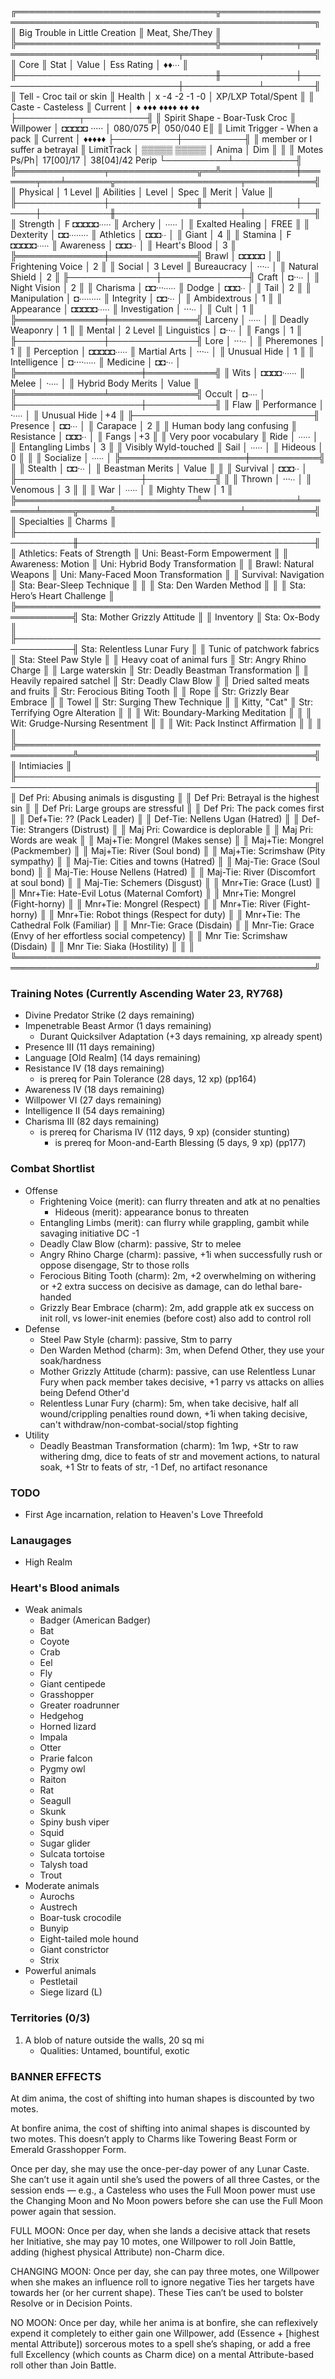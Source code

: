 ╔════════════════════════════════╦═════════════════════════════════════════════════════════════════╗
║ Big Trouble in Little Creation ║ Meat, She/They                                                  ║
╠════════════════════════════════╬════════════╤══════════════════════════════╤════════════╤════════╣
║ Core                           ║ Stat       │ Value                        │ Ess Rating │ ♦♦∙∙∙  ║
╟────────────────────────────────╫────────────┼──────────────────────────────┼────────────┴────────╢
║ Tell - Croc tail or skin       ║ Health     │ x  -4   -2 -1 -0             │ XP/LXP Total/Spent  ║
║ Caste - Casteless              ║   Current  │ ♦ ♦♦♦ ♦♦♦♦ ♦♦ ♦♦             ├──────────┬──────────╢
║ Spirit Shape - Boar-Tusk Croc  ║ Willpower  │ ◘◘◘◘◘ ·····                  │ 080/075 P│ 050/040 E║
║ Limit Trigger - When a pack    ║   Current  │ ♦♦♦♦♦                        ├──────────┼──────────╢
║  member or I suffer a betrayal ║ LimitTrack │ ▒▒▒▒▒ ▒▒▒▒▒                  │ Anima    │ Dim      ║
║                                ║ Motes Ps/Ph│ 17[00]/17 │ 38[04]/42 Perip  └──────────┴──────────╢
╠══════════════╤══════════════╦══╩════════════╪═══════╤═══╧═══════╦════════════════════╤═══════════╣
║ Physical     │ 1 Level      ║ Abilities     │ Level │ Spec      ║ Merit              │ Value     ║
╟──────────────┼──────────────╫───────────────┼───────┼───────────╫────────────────────┼───────────╢
║ Strength     │ F ◘◘◘◘◘∙∙∙∙∙ ║ Archery       │ ∙∙∙∙∙ │           ║ Exalted Healing    │ FREE      ║
║ Dexterity    │   ◘◘∙∙∙∙∙∙∙∙ ║ Athletics     │ ◘◘◘∙∙ │           ║ Giant              │ 4         ║
║ Stamina      │ F ◘◘◘◘◘∙∙∙∙∙ ║ Awareness     │ ◘◘◘∙∙ │           ║ Heart's Blood      │ 3         ║
╠══════════════╪══════════════╣ Brawl         │ ◘◘◘◘◘ │           ║ Frightening Voice  │ 2         ║
║ Social       │ 3 Level      ║ Bureaucracy   │ ···∙∙ │           ║ Natural Shield     │ 2         ║
╟──────────────┼──────────────╢ Craft         │ ◘··∙∙ │           ║ Night Vision       │ 2         ║
║ Charisma     │   ◘◘···∙∙∙∙∙ ║ Dodge         │ ◘◘◘∙∙ │           ║ Tail               │ 2         ║
║ Manipulation │   ◘∙∙∙∙∙∙∙∙∙ ║ Integrity     │ ◘◘·∙∙ │           ║ Ambidextrous       │ 1         ║
║ Appearance   │   ◘◘◘◘◘∙∙∙∙∙ ║ Investigation │ ···∙∙ │           ║ Cult               │ 1         ║
╠══════════════╪══════════════╣ Larceny       │ ∙∙∙∙∙ │           ║ Deadly Weaponry    │ 1         ║
║ Mental       │ 2 Level      ║ Linguistics   │ ◘··∙∙ │           ║ Fangs              │ 1         ║
╟──────────────┼──────────────╢ Lore          │ ···∙∙ │           ║ Pheremones         │ 1         ║
║ Perception   │   ◘◘◘◘◘∙∙∙∙∙ ║ Martial Arts  │ ···∙∙ │           ║ Unusual Hide       │ 1         ║
║ Intelligence │   ◘····∙∙∙∙∙ ║ Medicine      │ ◘◘·∙∙ │           ╠════════════════════╪═══════════╣
║ Wits         │   ◘◘◘◘·∙∙∙∙∙ ║ Melee         │ ·∙∙∙∙ │           ║ Hybrid Body Merits │ Value     ║
╠══════════════╧══════════════╣ Occult        │ ◘∙∙∙∙ │           ╟────────────────────┼───────────╢
║ Flaw                        ║ Performance   │ ·∙∙∙∙ │           ║ Unusual Hide       │+4         ║
╟─────────────────────────────╢ Presence      │ ◘◘∙∙∙ │           ║ Carapace           │ 2         ║
║ Human body lang confusing   ║ Resistance    │ ◘◘◘∙∙ │           ║ Fangs              │+3         ║
║ Very poor vocabulary        ║ Ride          │ ∙∙∙∙∙ │           ║ Entangling Limbs   │ 3         ║
║ Visibly Wyld-touched        ║ Sail          │ ∙∙∙∙∙ │           ║ Hideous            │ 0         ║
║                             ║ Socialize     │ ∙∙∙∙∙ │           ╠════════════════════╪═══════════╣
║                             ║ Stealth       │ ◘◘·∙∙ │           ║ Beastman Merits    │ Value     ║
║                             ║ Survival      │ ◘◘◘∙∙ │           ╟────────────────────┼───────────╢
║                             ║ Thrown        │ ···∙∙ │           ║ Venomous           │ 3         ║
║                             ║ War           │ ∙∙∙∙∙ │           ║ Mighty Thew        │ 1         ║
╠═════════════════════════════╩═══════════════╧═══════╧═════╦═════╩════════════════════╧═══════════╣
║ Specialties                                               ║ Charms                               ║
╟───────────────────────────────────────────────────────────╫──────────────────────────────────────╢
║ Athletics: Feats of Strength                              ║ Uni: Beast-Form Empowerment          ║
║ Awareness: Motion                                         ║ Uni: Hybrid Body Transformation      ║
║ Brawl: Natural Weapons                                    ║ Uni: Many-Faced Moon Transformation  ║
║ Survival: Navigation                                      ║ Sta: Bear-Sleep Technique            ║
║                                                           ║ Sta: Den Warden Method               ║
║                                                           ║ Sta: Hero’s Heart Challenge          ║
╠═══════════════════════════════════════════════════════════╣ Sta: Mother Grizzly Attitude         ║
║ Inventory                                                 ║ Sta: Ox-Body                         ║
╟───────────────────────────────────────────────────────────╢ Sta: Relentless Lunar Fury           ║
║ Tunic of patchwork fabrics                                ║ Sta: Steel Paw Style                 ║
║ Heavy coat of animal furs                                 ║ Str: Angry Rhino Charge              ║
║ Large waterskin                                           ║ Str: Deadly Beastman Transformation  ║
║ Heavily repaired satchel                                  ║ Str: Deadly Claw Blow                ║
║ Dried salted meats and fruits                             ║ Str: Ferocious Biting Tooth          ║
║ Rope                                                      ║ Str: Grizzly Bear Embrace            ║
║ Towel                                                     ║ Str: Surging Thew Technique          ║
║ Kitty, "Cat"                                              ║ Str: Terrifying Ogre Alteration      ║
║                                                           ║ Wit: Boundary-Marking Meditation     ║
║                                                           ║ Wit: Grudge-Nursing Resentment       ║
║                                                           ║ Wit: Pack Instinct Affirmation       ║
║                                                           ║                                      ║
╠═══════════════════════════════════════════════════════════╩══════════════════════════════════════╣
║ Intimiacies                                                                                      ║
╟──────────────────────────────────────────────────────────────────────────────────────────────────╢
║ Def Pri: Abusing animals is disgusting                                                           ║
║ Def Pri: Betrayal is the highest sin                                                             ║
║ Def Pri: Large groups are stressful                                                              ║
║ Def Pri: The pack comes first                                                                    ║
║ Def+Tie: ?? (Pack Leader)                                                                        ║
║ Def-Tie: Nellens Ugan (Hatred)                                                                   ║
║ Def-Tie: Strangers (Distrust)                                                                    ║
║ Maj Pri: Cowardice is deplorable                                                                 ║
║ Maj Pri: Words are weak                                                                          ║
║ Maj+Tie: Mongrel (Makes sense)                                                                   ║
║ Maj+Tie: Mongrel (Packmember)                                                                    ║
║ Maj+Tie: River (Soul bond)                                                                       ║
║ Maj+Tie: Scrimshaw (Pity sympathy)                                                               ║
║ Maj-Tie: Cities and towns (Hatred)                                                               ║
║ Maj-Tie: Grace (Soul bond)                                                                       ║
║ Maj-Tie: House Nellens (Hatred)                                                                  ║
║ Maj-Tie: River (Discomfort at soul bond)                                                         ║
║ Maj-Tie: Schemers (Disgust)                                                                      ║
║ Mnr+Tie: Grace (Lust)                                                                            ║
║ Mnr+Tie: Hate-Evil Lotus (Maternal Comfort)                                                      ║
║ Mnr+Tie: Mongrel (Fight-horny)                                                                   ║
║ Mnr+Tie: Mongrel (Respect)                                                                       ║
║ Mnr+Tie: River (Fight-horny)                                                                     ║
║ Mnr+Tie: Robot things (Respect for duty)                                                         ║
║ Mnr+Tie: The Cathedral Folk (Familiar)                                                           ║
║ Mnr-Tie: Grace (Disdain)                                                                         ║
║ Mnr-Tie: Grace (Envy of her effortless social competency)                                        ║
║ Mnr Tie: Scrimshaw (Disdain)                                                                     ║
║ Mnr Tie: Siaka (Hostility)                                                                       ║
║                                                                                                  ║
╚══════════════════════════════════════════════════════════════════════════════════════════════════╝

### Training Notes (Currently Ascending Water 23, RY768)
- Divine Predator Strike (2 days remaining)
- Impenetrable Beast Armor (1 days remaining)
    - Durant Quicksilver Adaptation (+3 days remaining, xp already spent)
- Presence III (11 days remaining)
- Language [Old Realm] (14 days remaining)
- Resistance IV (18 days remaining)
    - is prereq for Pain Tolerance (28 days, 12 xp) (pp164)
- Awareness IV (18 days remaining)
- Willpower VI (27 days remaining)
- Intelligence II (54 days remaining)
- Charisma III (82 days remaining)
    - is prereq for Charisma IV (112 days, 9 xp) (consider stunting)
        - is prereq for Moon-and-Earth Blessing (5 days, 9 xp) (pp177)

### Combat Shortlist
- Offense
    - Frightening Voice (merit): can flurry threaten and atk at no penalties
        - Hideous (merit): appearance bonus to threaten
    - Entangling Limbs (merit): can flurry while grappling, gambit while savaging initiative DC -1
    - Deadly Claw Blow (charm): passive, Str to melee
    - Angry Rhino Charge (charm): passive, +1i when successfully rush or oppose disengage, Str to those rolls
    - Ferocious Biting Tooth (charm): 2m, +2 overwhelming on withering or +2 extra success on decisive as damage, can do lethal bare-handed
    - Grizzly Bear Embrace (charm): 2m, add grapple atk ex success on init roll, vs lower-init enemies (before cost) also add to control roll
- Defense
    - Steel Paw Style (charm): passive, Stm to parry
    - Den Warden Method (charm): 3m, when Defend Other, they use your soak/hardness
    - Mother Grizzly Attitude (charm): passive, can use Relentless Lunar Fury when pack member takes decisive, +1 parry vs attacks on allies being Defend Other'd
    - Relentless Lunar Fury (charm): 5m, when take decisive, half all wound/crippling penalties round down, +1i when taking decisive, can't withdraw/non-combat-social/stop fighting
- Utility
    - Deadly Beastman Transformation (charm): 1m 1wp, +Str to raw withering dmg, dice to feats of str and movement actions, to natural soak, +1 Str to feats of str, -1 Def, no artifact resonance

### TODO
- First Age incarnation, relation to Heaven's Love Threefold

### Lanaugages
- High Realm

### Heart's Blood animals
- Weak animals
    - Badger (American Badger)
    - Bat
    - Coyote
    - Crab
    - Eel
    - Fly
    - Giant centipede
    - Grasshopper
    - Greater roadrunner
    - Hedgehog
    - Horned lizard
    - Impala
    - Otter
    - Prarie falcon
    - Pygmy owl
    - Raiton
    - Rat
    - Seagull
    - Skunk
    - Spiny bush viper
    - Squid
    - Sugar glider
    - Sulcata tortoise
    - Talysh toad
    - Trout 
- Moderate animals
    - Aurochs
    - Austrech
    - Boar-tusk crocodile
    - Bunyip
    - Eight-tailed mole hound
    - Giant constrictor
    - Strix
- Powerful animals
    - Pestletail
    - Siege lizard (L)

### Territories (0/3)
1. A blob of nature outside the walls, 20 sq mi
    - Qualities: Untamed, bountiful, exotic

### BANNER EFFECTS
At dim anima, the cost of shifting into human shapes is discounted by two motes.

At bonfire anima, the cost of shifting into animal shapes is discounted by two motes. This doesn’t apply to Charms like Towering Beast Form or Emerald Grasshopper Form.

Once per day, she may use the once-per-day power of any Lunar Caste. She can’t use it again until she’s used the powers of all three Castes, or the session ends — e.g., a Casteless who uses the Full Moon power must use the Changing Moon and No Moon powers before she can use the Full Moon power again that session.

FULL MOON: Once per day, when she lands a decisive attack that resets her Initiative, she may pay 10 motes, one Willpower to roll Join Battle, adding (highest physical Attribute) non-Charm dice.

CHANGING MOON: Once per day, she can pay three motes, one Willpower when she makes an influence roll to ignore negative Ties her targets have towards her (or her current shape). These Ties can’t be used to bolster Resolve or in Decision Points.

NO MOON: Once per day, while her anima is at bonfire, she can reflexively expend it completely to either gain one Willpower, add (Essence + [highest mental Attribute]) sorcerous motes to a spell she’s shaping, or add a free full Excellency (which counts as Charm dice) on a mental Attribute-based roll other than Join Battle.

